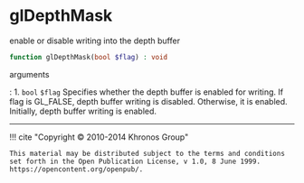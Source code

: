 # glDepthMask
enable or disable writing into the depth buffer

```php
function glDepthMask(bool $flag) : void
```

arguments

:    1. `bool` `$flag` Specifies whether the depth buffer is enabled for writing.
    If flag is <constant>GL_FALSE</constant>, depth buffer writing is disabled.
    Otherwise, it is enabled. Initially, depth buffer writing is enabled.

---
     

!!! cite "Copyright © 2010-2014 Khronos Group"

    This material may be distributed subject to the terms and conditions set forth in the Open Publication License, v 1.0, 8 June 1999. https://opencontent.org/openpub/.